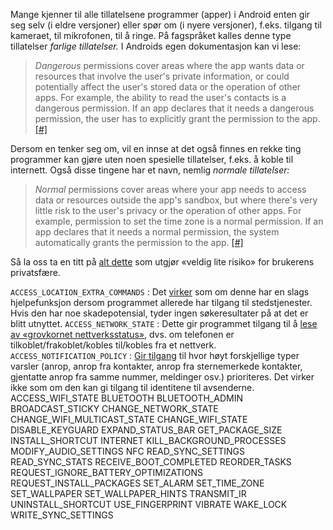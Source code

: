 Mange kjenner til alle tillatelsene programmer (apper) i Android enten gir seg selv (i eldre versjoner) eller spør om (i nyere versjoner), f.eks. tilgang til kameraet, til mikrofonen, til å ringe. På fagspråket kalles denne type tillatelser *farlige tillatelser.* I Androids egen dokumentasjon kan vi lese:

> *Dangerous* permissions cover areas where the app wants data or resources that involve the user's private information, or could potentially affect the user's stored data or the operation of other apps. For example, the ability to read the user's contacts is a dangerous permission. If an app declares that it needs a dangerous permission, the user has to explicitly grant the permission to the app. [[#]](https://developer.android.com/guide/topics/permissions/requesting.html#normal-dangerous)

Dersom en tenker seg om, vil en innse at det også finnes en rekke ting programmer kan gjøre uten noen spesielle tillatelser, f.eks. å koble til internett. Også disse tingene har et navn, nemlig *normale tillatelser:*

> *Normal* permissions cover areas where your app needs to access data or resources outside the app's sandbox, but where there's very little risk to the user's privacy or the operation of other apps. For example, permission to set the time zone is a normal permission. If an app declares that it needs a normal permission, the system automatically grants the permission to the app. [[#]](https://developer.android.com/guide/topics/permissions/requesting.html#normal-dangerous) 

Så la oss ta en titt på [alt dette](https://developer.android.com/guide/topics/permissions/normal-permissions.html) som utgjør «veldig lite risiko» for brukerens privatsfære.

`ACCESS_LOCATION_EXTRA_COMMANDS`
: Det [virker](https://stackoverflow.com/questions/9917888/android-access-location-extra-commands-permission-uses) som om denne har en slags hjelpefunksjon dersom programmet allerede har tilgang til stedstjenester. Hvis den har noe skadepotensial, tyder ingen søkeresultater på at det er blitt utnyttet.
`ACCESS_NETWORK_STATE`
: Dette gir programmet tilgang til å [lese av «grovkornet nettverksstatus»](https://developer.android.com/reference/android/net/NetworkInfo.State.html), dvs. om telefonen er tilkoblet/frakoblet/kobles til/kobles fra et nettverk.
`ACCESS_NOTIFICATION_POLICY`
: [Gir tilgang](https://developer.android.com/reference/android/app/NotificationManager.Policy.html) til hvor høyt forskjellige typer varsler (anrop, anrop fra kontakter, anrop fra sternemerkede kontakter, gjentatte anrop fra samme nummer, meldinger osv.) prioriteres. Det virker ikke som om den kan gi tilgang til identitene til avsenderne.
ACCESS_WIFI_STATE
BLUETOOTH
BLUETOOTH_ADMIN
BROADCAST_STICKY
CHANGE_NETWORK_STATE
CHANGE_WIFI_MULTICAST_STATE
CHANGE_WIFI_STATE
DISABLE_KEYGUARD
EXPAND_STATUS_BAR
GET_PACKAGE_SIZE
INSTALL_SHORTCUT
INTERNET
KILL_BACKGROUND_PROCESSES
MODIFY_AUDIO_SETTINGS
NFC
READ_SYNC_SETTINGS
READ_SYNC_STATS
RECEIVE_BOOT_COMPLETED
REORDER_TASKS
REQUEST_IGNORE_BATTERY_OPTIMIZATIONS
REQUEST_INSTALL_PACKAGES
SET_ALARM
SET_TIME_ZONE
SET_WALLPAPER
SET_WALLPAPER_HINTS
TRANSMIT_IR
UNINSTALL_SHORTCUT
USE_FINGERPRINT
VIBRATE
WAKE_LOCK
WRITE_SYNC_SETTINGS
